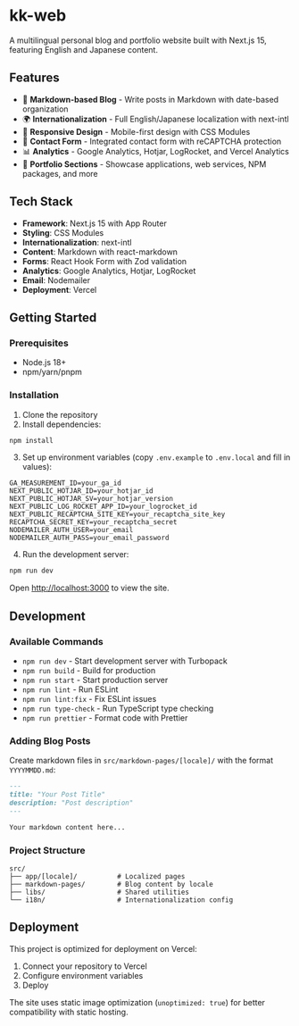 # kk-web

A multilingual personal blog and portfolio website built with Next.js 15, featuring English and Japanese content.

## Features

- 📝 **Markdown-based Blog** - Write posts in Markdown with date-based organization
- 🌍 **Internationalization** - Full English/Japanese localization with next-intl
- 📱 **Responsive Design** - Mobile-first design with CSS Modules
- 📧 **Contact Form** - Integrated contact form with reCAPTCHA protection
- 📊 **Analytics** - Google Analytics, Hotjar, LogRocket, and Vercel Analytics
- 🎨 **Portfolio Sections** - Showcase applications, web services, NPM packages, and more

## Tech Stack

- **Framework**: Next.js 15 with App Router
- **Styling**: CSS Modules
- **Internationalization**: next-intl
- **Content**: Markdown with react-markdown
- **Forms**: React Hook Form with Zod validation
- **Analytics**: Google Analytics, Hotjar, LogRocket
- **Email**: Nodemailer
- **Deployment**: Vercel

## Getting Started

### Prerequisites

- Node.js 18+
- npm/yarn/pnpm

### Installation

1. Clone the repository
2. Install dependencies:

```bash
npm install
```

3. Set up environment variables (copy `.env.example` to `.env.local` and fill in values):

```env
GA_MEASUREMENT_ID=your_ga_id
NEXT_PUBLIC_HOTJAR_ID=your_hotjar_id
NEXT_PUBLIC_HOTJAR_SV=your_hotjar_version
NEXT_PUBLIC_LOG_ROCKET_APP_ID=your_logrocket_id
NEXT_PUBLIC_RECAPTCHA_SITE_KEY=your_recaptcha_site_key
RECAPTCHA_SECRET_KEY=your_recaptcha_secret
NODEMAILER_AUTH_USER=your_email
NODEMAILER_AUTH_PASS=your_email_password
```

4. Run the development server:

```bash
npm run dev
```

Open [http://localhost:3000](http://localhost:3000) to view the site.

## Development

### Available Commands

- `npm run dev` - Start development server with Turbopack
- `npm run build` - Build for production
- `npm run start` - Start production server
- `npm run lint` - Run ESLint
- `npm run lint:fix` - Fix ESLint issues
- `npm run type-check` - Run TypeScript type checking
- `npm run prettier` - Format code with Prettier

### Adding Blog Posts

Create markdown files in `src/markdown-pages/[locale]/` with the format `YYYYMMDD.md`:

```markdown
---
title: "Your Post Title"
description: "Post description"
---

Your markdown content here...
```

### Project Structure

```
src/
├── app/[locale]/          # Localized pages
├── markdown-pages/        # Blog content by locale
├── libs/                  # Shared utilities
└── i18n/                  # Internationalization config
```

## Deployment

This project is optimized for deployment on Vercel:

1. Connect your repository to Vercel
2. Configure environment variables
3. Deploy

The site uses static image optimization (`unoptimized: true`) for better compatibility with static hosting.
